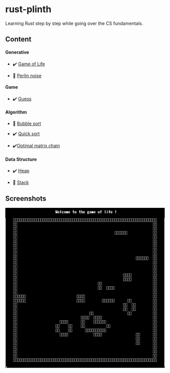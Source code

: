 # rust-plinth

Learning Rust step by step while going over the CS fundamentals.

## Content

#### Generative

- :heavy_check_mark: [Game of Life](./generative/game_of_life/)

- :construction: [Perlin noise](./generative/perlin_noise/)


#### Game 

- :heavy_check_mark: [Guess](./game/guess/)


#### Algorithm

- :construction: [Bubble sort](./algorithm/bubble_sort/) 

- :heavy_check_mark: [Quick sort](./algorithm/quicksort/)

- :heavy_check_mark:[Optimal matrix chain](./algorithm/optimal_matrix_chain/)


#### Data Structure

- :heavy_check_mark: [Heap](./data_structure/heap/) 

- :construction: [Stack](./data_structure/stack/) 

## Screenshots

<p align="center">
  <img src="./generative/game_of_life/screenshot.png">
</p>